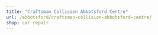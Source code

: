 ```yaml
---
title: "Craftsman Collision Abbotsford Centre"
url: /abbotsford/craftsman-collision-abbotsford-centre/
shop: car repair
---
```


